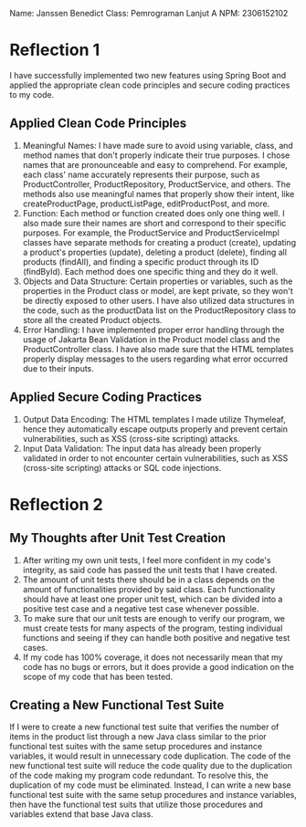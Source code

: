 Name: Janssen Benedict
Class: Pemrograman Lanjut A
NPM: 2306152102

# Reflection 1

I have successfully implemented two new features using Spring Boot and applied the appropriate clean code principles and secure coding practices to my code.

## Applied Clean Code Principles

1. Meaningful Names: I have made sure to avoid using variable, class, and method names that don't properly indicate their true purposes. I chose names that are pronounceable and easy to comprehend. For example, each class' name accurately represents their purpose, such as ProductController, ProductRepository, ProductService, and others. The methods also use meaningful names that properly show their intent, like createProductPage, productListPage, editProductPost, and more.
2. Function: Each method or function created does only one thing well. I also made sure their names are short and correspond to their specific purposes. For example, the ProductService and ProductServiceImpl classes have separate methods for creating a product (create), updating a product's properties (update), deleting a product (delete), finding all products (findAll), and finding a specific product through its ID (findById). Each method does one specific thing and they do it well.
3. Objects and Data Structure: Certain properties or variables, such as the properties in the Product class or model, are kept private, so they won't be directly exposed to other users. I have also utilized data structures in the code, such as the productData list on the ProductRepository class to store all the created Product objects.
4. Error Handling: I have implemented proper error handling through the usage of Jakarta Bean Validation in the Product model class and the ProductController class. I have also made sure that the HTML templates properly display messages to the users regarding what error occurred due to their inputs.

## Applied Secure Coding Practices

1. Output Data Encoding: The HTML templates I made utilize Thymeleaf, hence they automatically escape outputs properly and prevent certain vulnerabilities, such as XSS (cross-site scripting) attacks.
2. Input Data Validation: The input data has already been properly validated in order to not encounter certain vulnerabilities, such as XSS (cross-site scripting) attacks or SQL code injections.
# Reflection 2

## My Thoughts after Unit Test Creation
1. After writing my own unit tests, I feel more confident in my code's integrity, as said code has passed the unit tests that I have created.
2. The amount of unit tests there should be in a class depends on the amount of functionalities provided by said class. Each functionality should have at least one proper unit test, which can be divided into a positive test case and a negative test case whenever possible.
3. To make sure that our unit tests are enough to verify our program, we must create tests for many aspects of the program, testing individual functions and seeing if they can handle both positive and negative test cases.
4. If my code has 100% coverage, it does not necessarily mean that my code has no bugs or errors, but it does provide a good indication on the scope of my code that has been tested.

## Creating a New Functional Test Suite
If I were to create a new functional test suite that verifies the number of items in the product list through a new Java class similar to the prior functional test suites with the same setup procedures and instance variables, it would result in unnecessary code duplication.
The code of the new functional test suite will reduce the code quality due to the duplication of the code making my program code redundant.
To resolve this, the duplication of my code must be eliminated. Instead, I can write a new base functional test suite with the same setup procedures and instance variables, then have the functional test suits that utilize those procedures and variables extend that base Java class.